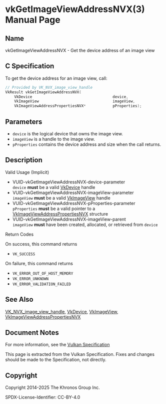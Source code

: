 # vkGetImageViewAddressNVX(3) Manual Page

## Name

vkGetImageViewAddressNVX - Get the device address of an image view



## [](#_c_specification)C Specification

To get the device address for an image view, call:

```c++
// Provided by VK_NVX_image_view_handle
VkResult vkGetImageViewAddressNVX(
    VkDevice                                    device,
    VkImageView                                 imageView,
    VkImageViewAddressPropertiesNVX*            pProperties);
```

## [](#_parameters)Parameters

- `device` is the logical device that owns the image view.
- `imageView` is a handle to the image view.
- `pProperties` contains the device address and size when the call returns.

## [](#_description)Description

Valid Usage (Implicit)

- [](#VUID-vkGetImageViewAddressNVX-device-parameter)VUID-vkGetImageViewAddressNVX-device-parameter  
  `device` **must** be a valid [VkDevice](https://registry.khronos.org/vulkan/specs/latest/man/html/VkDevice.html) handle
- [](#VUID-vkGetImageViewAddressNVX-imageView-parameter)VUID-vkGetImageViewAddressNVX-imageView-parameter  
  `imageView` **must** be a valid [VkImageView](https://registry.khronos.org/vulkan/specs/latest/man/html/VkImageView.html) handle
- [](#VUID-vkGetImageViewAddressNVX-pProperties-parameter)VUID-vkGetImageViewAddressNVX-pProperties-parameter  
  `pProperties` **must** be a valid pointer to a [VkImageViewAddressPropertiesNVX](https://registry.khronos.org/vulkan/specs/latest/man/html/VkImageViewAddressPropertiesNVX.html) structure
- [](#VUID-vkGetImageViewAddressNVX-imageView-parent)VUID-vkGetImageViewAddressNVX-imageView-parent  
  `imageView` **must** have been created, allocated, or retrieved from `device`

Return Codes

On success, this command returns

- `VK_SUCCESS`

On failure, this command returns

- `VK_ERROR_OUT_OF_HOST_MEMORY`
- `VK_ERROR_UNKNOWN`
- `VK_ERROR_VALIDATION_FAILED`

## [](#_see_also)See Also

[VK\_NVX\_image\_view\_handle](https://registry.khronos.org/vulkan/specs/latest/man/html/VK_NVX_image_view_handle.html), [VkDevice](https://registry.khronos.org/vulkan/specs/latest/man/html/VkDevice.html), [VkImageView](https://registry.khronos.org/vulkan/specs/latest/man/html/VkImageView.html), [VkImageViewAddressPropertiesNVX](https://registry.khronos.org/vulkan/specs/latest/man/html/VkImageViewAddressPropertiesNVX.html)

## [](#_document_notes)Document Notes

For more information, see the [Vulkan Specification](https://registry.khronos.org/vulkan/specs/latest/html/vkspec.html#vkGetImageViewAddressNVX)

This page is extracted from the Vulkan Specification. Fixes and changes should be made to the Specification, not directly.

## [](#_copyright)Copyright

Copyright 2014-2025 The Khronos Group Inc.

SPDX-License-Identifier: CC-BY-4.0